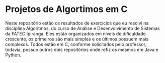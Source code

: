 # Projetos de Algortimos em C
Neste repositório estão os resultados de exercícios que eu resolvi na disciplina Algoritmos, do curso de Análise e Desenvolvimento de Sistemas da FATEC Ipiranga. Eles estão organizados em níveis de dificuldade crescente, os primeiros são mais simples e os últimos possuem mais complexos. Todos estão em C, conforme solicitados pelo professor, todavia, possuo outros dois repositórios onde refiz os mesmos em Java e Python.
